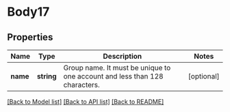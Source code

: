 # Body17

## Properties
Name | Type | Description | Notes
------------ | ------------- | ------------- | -------------
**name** | **string** | Group name. It must be unique to one account and less than 128 characters. | [optional] 

[[Back to Model list]](../README.md#documentation-for-models) [[Back to API list]](../README.md#documentation-for-api-endpoints) [[Back to README]](../README.md)


